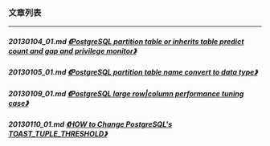 ### 文章列表  
----  
##### 20130104_01.md   [《PostgreSQL partition table or inherits table predict count and gap and privilege monitor》](20130104_01.md)  
##### 20130105_01.md   [《PostgreSQL partition table name convert to data type》](20130105_01.md)  
##### 20130109_01.md   [《PostgreSQL large row|column performance tuning case》](20130109_01.md)  
##### 20130110_01.md   [《HOW to Change PostgreSQL's TOAST_TUPLE_THRESHOLD》](20130110_01.md)  
